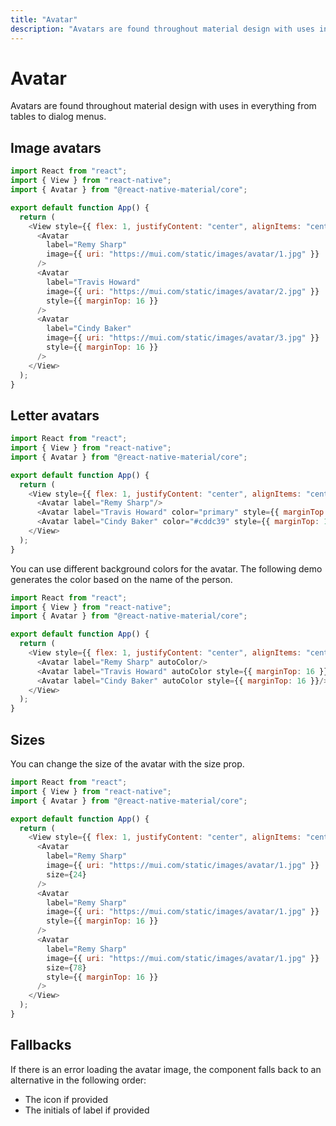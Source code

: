 ```yaml
---
title: "Avatar"
description: "Avatars are found throughout material design with uses in everything from tables to dialog menus."
---
```


# Avatar

Avatars are found throughout material design with uses in everything from tables to dialog menus.

## Image avatars

```js
import React from "react";
import { View } from "react-native";
import { Avatar } from "@react-native-material/core";

export default function App() {
  return (
    <View style={{ flex: 1, justifyContent: "center", alignItems: "center" }}>
      <Avatar
        label="Remy Sharp"
        image={{ uri: "https://mui.com/static/images/avatar/1.jpg" }}
      />
      <Avatar
        label="Travis Howard"
        image={{ uri: "https://mui.com/static/images/avatar/2.jpg" }}
        style={{ marginTop: 16 }}
      />
      <Avatar
        label="Cindy Baker"
        image={{ uri: "https://mui.com/static/images/avatar/3.jpg" }}
        style={{ marginTop: 16 }}
      />
    </View>
  );
}
```

## Letter avatars

```js
import React from "react";
import { View } from "react-native";
import { Avatar } from "@react-native-material/core";

export default function App() {
  return (
    <View style={{ flex: 1, justifyContent: "center", alignItems: "center" }}>
      <Avatar label="Remy Sharp"/>
      <Avatar label="Travis Howard" color="primary" style={{ marginTop: 16 }}/>
      <Avatar label="Cindy Baker" color="#cddc39" style={{ marginTop: 16 }}/>
    </View>
  );
}
```

You can use different background colors for the avatar. The following demo generates the color based on the name of the
person.

```js
import React from "react";
import { View } from "react-native";
import { Avatar } from "@react-native-material/core";

export default function App() {
  return (
    <View style={{ flex: 1, justifyContent: "center", alignItems: "center" }}>
      <Avatar label="Remy Sharp" autoColor/>
      <Avatar label="Travis Howard" autoColor style={{ marginTop: 16 }}/>
      <Avatar label="Cindy Baker" autoColor style={{ marginTop: 16 }}/>
    </View>
  );
}
```

## Sizes

You can change the size of the avatar with the size prop.

```js
import React from "react";
import { View } from "react-native";
import { Avatar } from "@react-native-material/core";

export default function App() {
  return (
    <View style={{ flex: 1, justifyContent: "center", alignItems: "center" }}>
      <Avatar
        label="Remy Sharp"
        image={{ uri: "https://mui.com/static/images/avatar/1.jpg" }}
        size={24}
      />
      <Avatar
        label="Remy Sharp"
        image={{ uri: "https://mui.com/static/images/avatar/1.jpg" }}
        style={{ marginTop: 16 }}
      />
      <Avatar
        label="Remy Sharp"
        image={{ uri: "https://mui.com/static/images/avatar/1.jpg" }}
        size={78}
        style={{ marginTop: 16 }}
      />
    </View>
  );
}
```

## Fallbacks

If there is an error loading the avatar image, the component falls back to an alternative in the following order:

- The icon if provided
- The initials of label if provided